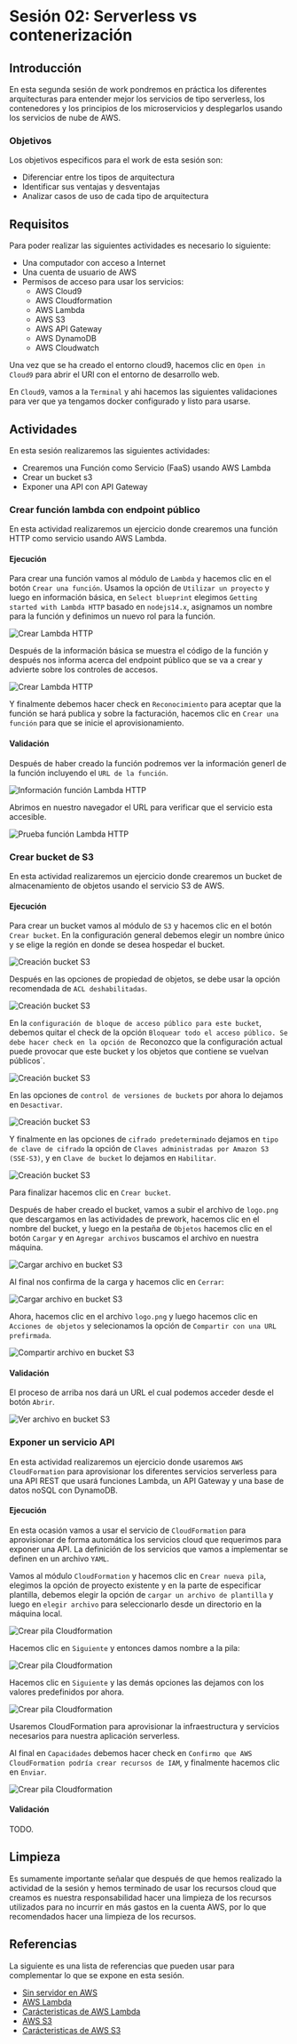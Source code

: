 # Sesión 02: Serverless vs contenerización

## Introducción

En esta segunda sesión de work pondremos en práctica los diferentes arquitecturas para
entender mejor los servicios de tipo serverless, los contenedores y los principios de
los microservicios y desplegarlos usando los servicios de nube de AWS.

### Objetivos

Los objetivos especificos para el work de esta sesión son:

* Diferenciar entre los tipos de arquitectura
* Identificar sus ventajas y desventajas
* Analizar casos de uso de cada tipo de arquitectura

## Requisitos

Para poder realizar las siguientes actividades es necesario lo siguiente:

* Una computador con acceso a Internet
* Una cuenta de usuario de AWS
* Permisos de acceso para usar los servicios:
  * AWS Cloud9
  * AWS Cloudformation
  * AWS Lambda
  * AWS S3
  * AWS API Gateway
  * AWS DynamoDB
  * AWS Cloudwatch

Una vez que se ha creado el entorno cloud9, hacemos clic en `Open in Cloud9` para abrir el URl con
el entorno de desarrollo web.

En `Cloud9`, vamos a la `Terminal` y ahi hacemos las siguientes validaciones para ver que ya tengamos
docker configurado y listo para usarse.

## Actividades

En esta sesión realizaremos las siguientes actividades:

* Crearemos una Función como Servicio (FaaS) usando AWS Lambda
* Crear un bucket s3
* Exponer una API con API Gateway

### Crear función lambda con endpoint público

En esta actividad realizaremos un ejercicio donde crearemos una función HTTP como servicio usando AWS Lambda.

#### Ejecución

Para crear una función vamos al módulo de `Lambda` y hacemos clic en el botón `Crear una función`.
Usamos la opción de `Utilizar un proyecto` y luego en información básica, en `Select blueprint` elegimos `Getting started with Lambda HTTP` basado en `nodejs14.x`, asignamos un nombre para la función y definimos un nuevo rol para la función.

![Crear Lambda HTTP](images/aws-create-lambda-1.png)

Después de la información básica se muestra el código de la función y después nos informa acerca del
endpoint público que se va a crear y advierte sobre los controles de accesos.

![Crear Lambda HTTP](images/aws-create-lambda-2.png)

Y finalmente debemos hacer check en `Reconocimiento` para aceptar que la función se hará publica y sobre la facturación,
hacemos clic en `Crear una función` para que se inicie el aprovisionamiento.

#### Validación

Después de haber creado la función podremos ver la información generl de la función incluyendo el
`URL de la función`.

![Información función Lambda HTTP](images/aws-create-lambda-3.png)

Abrimos en nuestro navegador el URL para verificar que el servicio esta accesible.

![Prueba función Lambda HTTP](images/aws-test-lambda-1.png)

### Crear bucket de S3

En esta actividad realizaremos un ejercicio donde crearemos un bucket de almacenamiento de objetos
usando el servicio S3 de AWS.

#### Ejecución

Para crear un bucket vamos al módulo de `S3` y hacemos clic en el botón `Crear bucket`. En la
configuración general debemos elegir un nombre único y se elige la región en donde se desea
hospedar el bucket.

![Creación bucket S3](images/aws-create-s3-1.png)

Después en las opciones de propiedad de objetos, se debe usar la opción recomendada de `ACL deshabilitadas`.

![Creación bucket S3](images/aws-create-s3-2.png)

En la `configuración de bloque de acceso público para este bucket`, debemos quitar el check de la opción
`Bloquear todo el acceso público. Se debe hacer check en la opción de `Reconozco que la configuración
actual puede provocar que este bucket y los objetos que contiene se vuelvan públicos`.

![Creación bucket S3](images/aws-create-s3-3.png)

En las opciones de `control de versiones de buckets` por ahora lo dejamos en `Desactivar`.

![Creación bucket S3](images/aws-create-s3-4.png)

Y finalmente en las opciones de `cifrado predeterminado` dejamos en `tipo de clave de cifrado` la
opción de `Claves administradas por Amazon S3 (SSE-S3)`, y en `Clave de bucket` lo dejamos en
`Habilitar`.

![Creación bucket S3](images/aws-create-s3-5.png)

Para finalizar hacemos clic en `Crear bucket`.

Después de haber creado el bucket, vamos a subir el archivo de `logo.png` que descargamos en las
actividades de prework, hacemos clic en el nombre del bucket, y luego en la pestaña de `Objetos`
hacemos clic en el botón `Cargar` y en `Agregar archivos` buscamos el archivo en nuestra
máquina.

![Cargar archivo en bucket S3](images/aws-upload-s3-1.png)

Al final nos confirma de la carga y hacemos clic en `Cerrar`:

![Cargar archivo en bucket S3](images/aws-upload-s3-2.png)

Ahora, hacemos clic en el archivo `logo.png` y luego hacemos clic en `Acciones de objetos`
y selecionamos la opción de `Compartir con una URL prefirmada`.

![Compartir archivo en bucket S3](images/aws-share-s3-1.png)

#### Validación

El proceso de arriba nos dará un URL el cual podemos acceder desde el botón `Abrir`.

![Ver archivo en bucket S3](images/aws-view-s3-1.png)

### Exponer un servicio API

En esta actividad realizaremos un ejercicio donde usaremos `AWS CloudFormation` para aprovisionar
los diferentes servicios serverless para una API REST que usará funciones Lambda, un API Gateway
y una base de datos noSQL con DynamoDB.

#### Ejecución

En esta ocasión vamos a usar el servicio de `CloudFormation` para aprovisionar de forma automática
los servicios cloud que requerimos para exponer una API. La definición de los servicios que vamos
a implementar se definen en un archivo `YAML`.

Vamos al módulo `CloudFormation` y hacemos clic en `Crear nueva pila`, elegimos la opción de proyecto
existente y en la parte de especificar plantilla, debemos elegir la opción de `cargar un archivo de plantilla`
y luego en `elegir archivo` para seleccionarlo desde un directorio en la máquina local.

![Crear pila Cloudformation](images/aws-create-stack-1.png)

Hacemos clic en `Siguiente` y entonces damos nombre a la pila:

![Crear pila Cloudformation](images/aws-create-stack-2.png)

Hacemos clic en `Siguiente` y las demás opciones las dejamos con los valores predefinidos por ahora.

![Crear pila Cloudformation](images/aws-create-stack-3.png)

Usaremos CloudFormation para aprovisionar la infraestructura y servicios necesarios para
nuestra aplicación serverless.

Al final en `Capacidades` debemos hacer check en `Confirmo que AWS CloudFormation podría crear recursos de IAM`,
y finalmente hacemos clic en `Enviar`.

![Crear pila Cloudformation](images/aws-create-stack-4.png)

#### Validación

TODO.

## Limpieza

Es sumamente importante señalar que después de que hemos realizado la actividad de la sesión
y hemos terminado de usar los recursos cloud que creamos es nuestra responsabilidad hacer
una limpieza de los recursos utilizados para no incurrir en más gastos en la cuenta AWS, por
lo que recomendados hacer una limpieza de los recursos.

## Referencias

La siguiente es una lista de referencias que pueden usar para complementar
lo que se expone en esta sesión.

* [Sin servidor en AWS](https://aws.amazon.com/es/serverless/?nc1=h_ls)
* [AWS Lambda](https://aws.amazon.com/es/lambda/)
* [Carácteristicas de AWS Lambda](https://aws.amazon.com/es/lambda/features/?pg=ln&sec=hs)
* [AWS S3](https://aws.amazon.com/es/s3/)
* [Carácteristicas de AWS S3](https://aws.amazon.com/es/s3/features/)